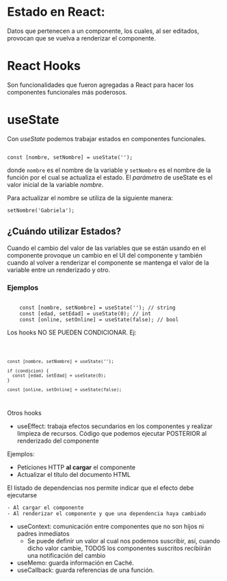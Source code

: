 # Estado en React: 

Datos que pertenecen a un componente, los cuales, al ser editados, provocan que se vuelva a renderizar el componente. 

# React Hooks 

Son funcionalidades que fueron agregadas a React para hacer los componentes funcionales más poderosos.

# useState

Con *useState* podemos trabajar estados en componentes funcionales.

<code>
const [nombre, setNombre] = useState('');
</code>

donde <code>nombre</code> es el nombre de la variable y <code>setNombre</code> es el nombre de la función por el cual se actualiza el estado. El *parámetro* de useState es el valor inicial de la variable *nombre*.

Para actualizar el nombre se utiliza de la siguiente manera:

<code>setNombre('Gabriela');</code>

## ¿Cuándo utilizar Estados?

Cuando el cambio del valor de las variables que se están usando en el componente provoque un cambio en el UI del componente y también cuando al volver a renderizar el componente se mantenga el valor de la variable entre un renderizado y otro.

### Ejemplos

<code>
    const [nombre, setNombre] = useState(''); // string
    const [edad, setEdad] = useState(0); // int
    const [online, setOnline] = useState(false); // bool
</code>


Los hooks NO SE PUEDEN CONDICIONAR. Ej:

<code>

    const [nombre, setNombre] = useState('');

    if (condicion) {
      const [edad, setEdad] = useState(0);
    }

    const [online, setOnline] = useState(false);
</code>

Otros hooks

- useEffect: trabaja efectos secundarios en los componentes y realizar limpieza de recursos. Código que podemos ejecutar POSTERIOR al renderizado del componente

Ejemplos:
  - Peticiones HTTP **al cargar** el componente
  - Actualizar el título del documento HTML

El listado de dependencias nos permite indicar que el efecto debe ejecutarse
  
    - Al cargar el componente
    - Al renderizar el componente y que una dependencia haya cambiado

- useContext: comunicación entre componentes que no son hijos ni padres inmediatos
  - Se puede definir un valor al cual nos podemos suscribir, así, cuando dicho valor cambie, TODOS los componentes suscritos recibiirán una notificación del cambio
- useMemo: guarda información en Caché.
- useCallback: guarda referencias de una función.